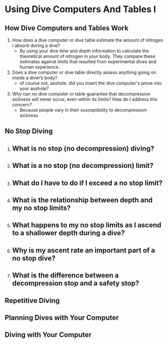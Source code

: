# Using Dive Computers And Tables I

## How Dive Computers and Tables Work

1. How does a dive computer or dive table estimate the amount of nitrogen I absorb during a dive?
   - By using your dive time and depth information to calculate the theoretical amount of nitrogen in your body. They compare these estimates against limits that resulted from experimental dives and human experience.
2. Does a dive computer or dive table directly assess anything going on inside a diver’s body?
   - of course not, asshole. did you insert the dive computer's prove into your asshole?
3. Why can no dive computer or table guarantee that decompression sickness will never occur, even within its limits? How do I address this concern?
   - Because people vary in their susceptibility to decompression sickness

## No Stop Diving

1. What is no stop (no decompression) diving?
   - 
2. What is a no stop (no decompression) limit?
   - 
3. What do I have to do if I exceed a no stop limit?
   - 
4. What is the relationship between depth and my no stop limits?
   - 
5. What happens to my no stop limits as I ascend to a shallower depth during a dive?
   - 
6. Why is my ascent rate an important part of a no stop dive?
   - 
7. What is the difference between a decompression stop and a safety stop?
   - 

## Repetitive Diving

## Planning Dives with Your Computer

## Diving with Your Computer

